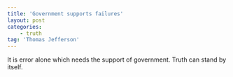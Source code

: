 ```yaml
---
title: 'Government supports failures'
layout: post
categories:
    - truth
tag: 'Thomas Jefferson'
---
```


It is error alone which needs the support of government. Truth can stand by itself.
